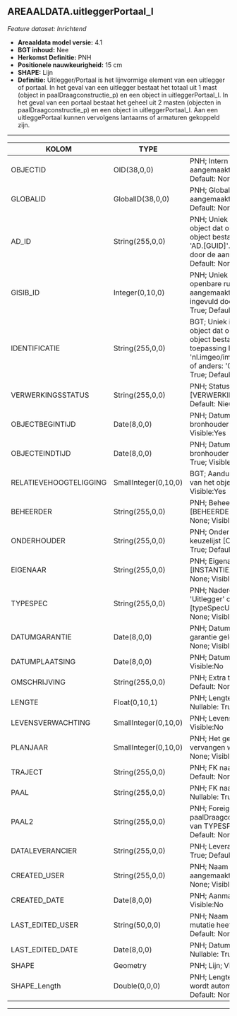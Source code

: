 ## AREAALDATA.uitleggerPortaal_l

*Feature dataset: Inrichtend*


* __Areaaldata model versie:__ 4.1
* __BGT inhoud:__ Nee
* __Herkomst Definitie:__ PNH
* __Positionele nauwkeurigheid:__ 15 cm
* __SHAPE:__ Lijn
* __Definitie:__ Uitlegger/Portaal is het lijnvormige element van een uitlegger of portaal. In het geval van een uitlegger bestaat het totaal uit 1 mast (object in paalDraagconstructie_p) en een object in uitleggerPortaal_l. In het geval van een portaal bestaat het geheel uit 2 masten (objecten in paalDraagconstructie_p) en een object in uitleggerPortaal_l. Aan een uitleggePortaal kunnen vervolgens lantaarns of armaturen gekoppeld zijn.



***

|KOLOM                               |TYPE                     |DEFINITIE|
|------                              |----                     |-----    |
|OBJECTID                            |OID(38,0,0)              |PNH; Intern ArcGIS Identificatienummer, aangemaakt door ArcGIS; Nullable: False; Default: None; Visible:Yes|
|GLOBALID                            |GlobalID(38,0,0)         |PNH; Global Unique Identifier,  aangemaakt door ArcGIS; Nullable: False; Default: None; Visible:Yes|
|AD_ID                               |String(255,0,0)          |PNH; Uniek identificatienummer voor het object dat onveranderlijk is zolang het object bestaat in Areaaldata: in format 'AD.[GUID]'. Dit moet worden ingevuld door de aannemer; Nullable: False; Default: None; Visible:Yes|
|GISIB_ID                            |Integer(0,10,0)          |PNH; Uniek Identificatienummer beheer openbare ruimte (GISIB), wordt aangemaakt in GISIB en mag niet worden ingevuld door de aannemer; Nullable: True; Default: None; Visible:No|
|IDENTIFICATIE                       |String(255,0,0)          |BGT; Uniek identificatienummer voor het object dat onveranderlijk is zolang het object bestaat: bevat indien van toepassing BGT/IMKL ID in format 'nl.imgeo/imkl.bronhouderscode.LokaalID' of anders: '00000'.LokaalID; Nullable: True; Default: None; Visible:No|
|VERWERKINGSSTATUS                   |String(255,0,0)          |PNH; Status van de gegevens; keuzelijst [VERWERKINGSSTATUS]; Nullable: False; Default: Nieuw; Visible:Yes|
|OBJECTBEGINTIJD                     |Date(8,0,0)              |PNH; Datum waarop het object bij de bronhouder is ontstaan; Nullable: True; Visible:Yes|
|OBJECTEINDTIJD                      |Date(8,0,0)              |PNH; Datum waarop het object bij de bronhouder niet meer geldig is; Nullable: True; Visible:Yes|
|RELATIEVEHOOGTELIGGING              |SmallInteger(0,10,0)     |BGT; Aanduiding voor de relatieve hoogte van het object; Nullable: False; Default: 0; Visible:Yes|
|BEHEERDER                           |String(255,0,0)          |PNH; Beheerder van het object; keuzelijst [BEHEERDER]; Nullable: True; Default: None; Visible:Yes|
|ONDERHOUDER                         |String(255,0,0)          |PNH; Onderhouder van het object; keuzelijst [ONDERHOUDER]; Nullable: True; Default: None; Visible:No|
|EIGENAAR                            |String(255,0,0)          |PNH; Eigenaar van het object; keuzelijst [INSTANTIE]; Nullable: True; Default: None; Visible:No|
|TYPESPEC                            |String(255,0,0)          |PNH; Nadere typering van het object, 'Uitlegger' of 'Portaal'; keuzelijst [typeSpecUIP]; Nullable: True; Default: None; Visible:Yes|
|DATUMGARANTIE                       |Date(8,0,0)              |PNH; Datum en jaartal tot wanneer de garantie geldig is; Nullable: True; Default: None; Visible:No|
|DATUMPLAATSING                      |Date(8,0,0)              |PNH; Datum plaatsing; Nullable: True; Visible:No|
|OMSCHRIJVING                        |String(255,0,0)          |PNH; Extra toelichting; Nullable: True; Default: None; Visible:Yes|
|LENGTE                              |Float(0,10,1)            |PNH; Lengte in meters met 1 decimaal; Nullable: True; Default: None; Visible:Yes|
|LEVENSVERWACHTING                   |SmallInteger(0,10,0)     |PNH; Levensverwachting; Nullable: True; Visible:No|
|PLANJAAR                            |SmallInteger(0,10,0)     |PNH; Het geplande jaar dat het object vervangen wordt; Nullable: True; Default: None; Visible:No|
|TRAJECT                             |String(255,0,0)          |PNH; FK naar traject_v; Nullable: True; Default: None; Visible:Yes|
|PAAL                                |String(255,0,0)          |PNH; FK naar paalDraagconstructie_p; Nullable: True; Default: None; Visible:Yes|
|PAAL2                               |String(255,0,0)          |PNH; Foreign Key naar tweede paalDraagconstructie_p, alleen in geval van TYPESPEC Portaal; Nullable: True; Default: None; Visible:Yes|
|DATALEVERANCIER                     |String(255,0,0)          |PNH; Leverancier van de data; Nullable: True; Default: None; Visible:No|
|CREATED_USER                        |String(255,0,0)          |PNH; Naam van gebruiker die de rij heeft aangemaakt; Nullable: True; Default: None; Visible:No|
|CREATED_DATE                        |Date(8,0,0)              |PNH; Aanmaakdatum; Nullable: True; Visible:No|
|LAST_EDITED_USER                    |String(50,0,0)           |PNH; Naam van gebruiker die de laatste mutatie heeft doorgevoerd; Nullable: True; Default: None; Visible:No|
|LAST_EDITED_DATE                    |Date(8,0,0)              |PNH; Datum van de laatste mutatie; Nullable: True; Visible:No|
|SHAPE                               |Geometry                 |PNH; Lijn; Visible:Yes|
|SHAPE_Length                        |Double(0,0,0)            |PNH; Lengte in meters, 5 decimalen. Dit wordt automatisch gevuld; Nullable: False; Default: None; Visible:Yes|


***

